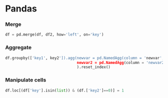 # Pandas

### Merge

```python
df = pd.merge(df, df2, how='left', on='key')
```

### Aggregate

```python
df.groupby(['key1', key2']).agg(newvar = pd.NamedAgg(column = 'newvar', aggfunc='count'),
								newvar2 = pd.NamedAgg(column = 'newvar2', aggfunc=lambda x: x.sum() / x.count()
								).reset_index()
```

### Manipulate cells 

```python
df.loc[(df['key'].isin(list)) & (df.['key2']==0)] = 1
```
